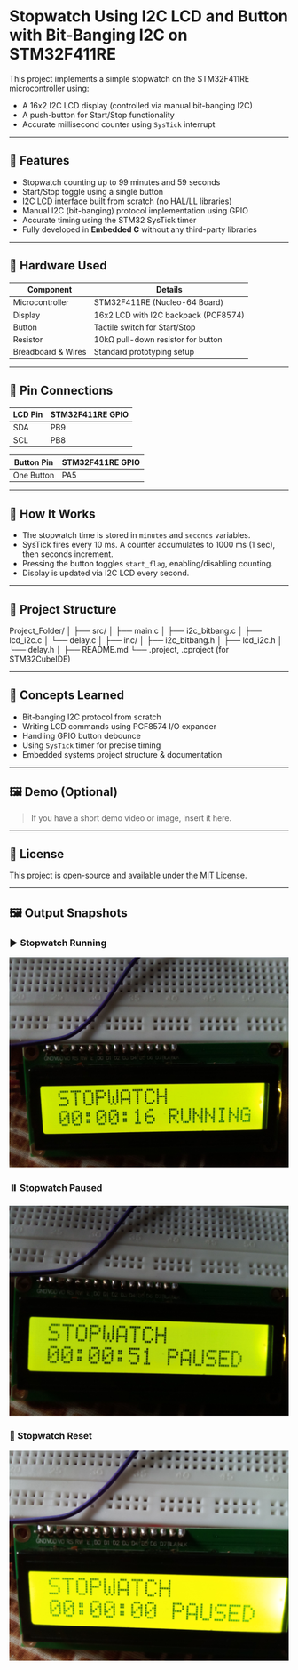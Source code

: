 # Stopwatch Using I2C LCD and Button with Bit-Banging I2C on STM32F411RE

This project implements a simple stopwatch on the STM32F411RE microcontroller using:
- A 16x2 I2C LCD display (controlled via manual bit-banging I2C)
- A push-button for Start/Stop functionality
- Accurate millisecond counter using `SysTick` interrupt

---

## 🚀 Features

- Stopwatch counting up to 99 minutes and 59 seconds
- Start/Stop toggle using a single button
- I2C LCD interface built from scratch (no HAL/LL libraries)
- Manual I2C (bit-banging) protocol implementation using GPIO
- Accurate timing using the STM32 SysTick timer
- Fully developed in **Embedded C** without any third-party libraries

---

## 🔧 Hardware Used

| Component         | Details                                |
|------------------|----------------------------------------|
| Microcontroller   | STM32F411RE (Nucleo-64 Board)          |
| Display           | 16x2 LCD with I2C backpack (PCF8574)   |
| Button            | Tactile switch for Start/Stop          |
| Resistor          | 10kΩ pull-down resistor for button     |
| Breadboard & Wires| Standard prototyping setup             |

---

## 🔌 Pin Connections

| LCD Pin      | STM32F411RE GPIO |
|--------------|------------------|
| SDA          | PB9              |
| SCL          | PB8              |

| Button Pin   | STM32F411RE GPIO |
|--------------|------------------|
| One Button   | PA5              |

---

## 🧠 How It Works

- The stopwatch time is stored in `minutes` and `seconds` variables.
- SysTick fires every 10 ms. A counter accumulates to 1000 ms (1 sec), then seconds increment.
- Pressing the button toggles `start_flag`, enabling/disabling counting.
- Display is updated via I2C LCD every second.

---

## 📁 Project Structure

Project_Folder/
│
├── src/
│ ├── main.c
│ ├── i2c_bitbang.c
│ ├── lcd_i2c.c
│ └── delay.c
│
├── inc/
│ ├── i2c_bitbang.h
│ ├── lcd_i2c.h
│ └── delay.h
│
├── README.md
└── .project, .cproject (for STM32CubeIDE)

---

## 🧠 Concepts Learned

- Bit-banging I2C protocol from scratch
- Writing LCD commands using PCF8574 I/O expander
- Handling GPIO button debounce
- Using `SysTick` timer for precise timing
- Embedded systems project structure & documentation

---

## 🖼️ Demo (Optional)

> If you have a short demo video or image, insert it here.

---

## 📜 License

This project is open-source and available under the [MIT License](LICENSE).

---
## 🖼️ Output Snapshots

### ▶️ Stopwatch Running
![Running](imagerunnig.jpg)

### ⏸️ Stopwatch Paused
![Paused](imagespaused.jpg)

### 🔄 Stopwatch Reset
![Reset](imagesreset.jpg)
